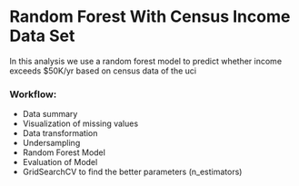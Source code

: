 # Random Forest With Census Income Data Set 
In this analysis we use a random forest model to predict whether income exceeds $50K/yr based on census data of the uci

### Workflow:
- Data summary
- Visualization of missing values
- Data transformation
- Undersampling
- Random Forest Model 
- Evaluation of Model 
- GridSearchCV to find the better parameters (n_estimators)

